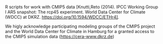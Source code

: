 R scripts for work with CMIP5 data [Knutti,Reto (2014). IPCC Working Group I AR5 snapshot: The rcp45 experiment. 
World Data Center for Climate (WDCC) at DKRZ. https://doi.org/10.1594/WDCC/ETHr4].

We higly acknowledge participating modeling groups of the CMIP5 project and the World Data Center for Climate in Hamburg for a granted access to the CMIP5 simulation data (https://cera-www.dkrz.de)
